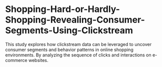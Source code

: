 # Shopping-Hard-or-Hardly-Shopping-Revealing-Consumer-Segments-Using-Clickstream
This study explores how clickstream data can be leveraged to uncover consumer segments and behavior patterns in online shopping environments. By analyzing the sequence of clicks and interactions on e-commerce websites.
